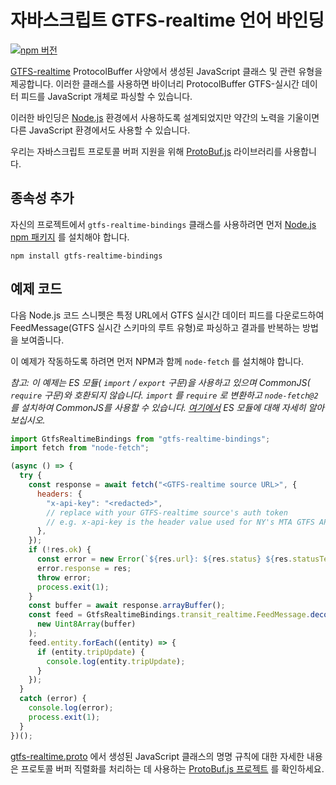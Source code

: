 # 자바스크립트 GTFS-realtime 언어 바인딩

[![npm 버전](https://badge.fury.io/js/gtfs-realtime-bindings.svg)](http://badge.fury.io/js/gtfs-realtime-bindings)

[GTFS-realtime](https://github.com/google/transit/tree/master/gtfs-realtime) ProtocolBuffer 사양에서 생성된 JavaScript 클래스 및 관련 유형을 제공합니다. 이러한 클래스를 사용하면 바이너리 ProtocolBuffer GTFS-실시간 데이터 피드를 JavaScript 개체로 파싱할 수 있습니다.

이러한 바인딩은 [Node.js](http://nodejs.org/) 환경에서 사용하도록 설계되었지만 약간의 노력을 기울이면 다른 JavaScript 환경에서도 사용할 수 있습니다.

우리는 자바스크립트 프로토콜 버퍼 지원을 위해 [ProtoBuf.js](https://github.com/dcodeIO/ProtoBuf.js) 라이브러리를 사용합니다.

## 종속성 추가

자신의 프로젝트에서 `gtfs-realtime-bindings` 클래스를 사용하려면 먼저 [Node.js npm 패키지](https://www.npmjs.com/package/gtfs-realtime-bindings) 를 설치해야 합니다.

    npm install gtfs-realtime-bindings

## 예제 코드

다음 Node.js 코드 스니펫은 특정 URL에서 GTFS 실시간 데이터 피드를 다운로드하여 FeedMessage(GTFS 실시간 스키마의 루트 유형)로 파싱하고 결과를 반복하는 방법을 보여줍니다.

이 예제가 작동하도록 하려면 먼저 NPM과 함께 `node-fetch` 를 설치해야 합니다.

_참고: 이 예제는 ES 모듈( `import` / `export` 구문)을 사용하고 있으며 CommonJS( `require` 구문)와 호환되지 않습니다. `import` 를 `require` 로 변환하고 `node-fetch@2` 를 설치하여 CommonJS를 사용할 수 있습니다. [여기에서](https://nodejs.org/api/esm.html) ES 모듈에 대해 자세히 알아보십시오._

```javascript
import GtfsRealtimeBindings from "gtfs-realtime-bindings";
import fetch from "node-fetch";

(async () => {
  try {
    const response = await fetch("<GTFS-realtime source URL>", {
      headers: {
        "x-api-key": "<redacted>",
        // replace with your GTFS-realtime source's auth token
        // e.g. x-api-key is the header value used for NY's MTA GTFS APIs
      },
    });
    if (!res.ok) {
      const error = new Error(`${res.url}: ${res.status} ${res.statusText}`);
      error.response = res;
      throw error;
      process.exit(1);
    }
    const buffer = await response.arrayBuffer();
    const feed = GtfsRealtimeBindings.transit_realtime.FeedMessage.decode(
      new Uint8Array(buffer)
    );
    feed.entity.forEach((entity) => {
      if (entity.tripUpdate) {
        console.log(entity.tripUpdate);
      }
    });
  }
  catch (error) {
    console.log(error);
    process.exit(1);
  }
})();
```

[gtfs-realtime.proto](https://github.com/google/transit/blob/master/gtfs-realtime/proto/gtfs-realtime.proto) 에서 생성된 JavaScript 클래스의 명명 규칙에 대한 자세한 내용은 프로토콜 버퍼 직렬화를 처리하는 데 사용하는 [ProtoBuf.js 프로젝트](https://github.com/dcodeIO/ProtoBuf.js/wiki) 를 확인하세요.
